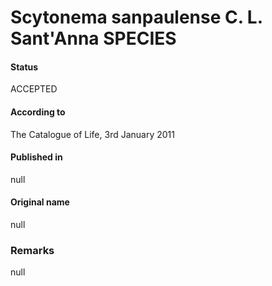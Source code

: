 # Scytonema sanpaulense C. L. Sant'Anna SPECIES

#### Status
ACCEPTED

#### According to
The Catalogue of Life, 3rd January 2011

#### Published in
null

#### Original name
null

### Remarks
null